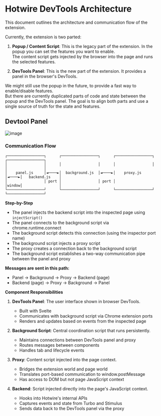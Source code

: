 # Hotwire DevTools Architecture

This document outlines the architecture and communication flow of the extension.

Currently, the extension is two parted:

1. **Popup / Content Script**:
   This is the legacy part of the extension. In the popup you can set the features you want to enable.  
   The content script gets injected by the browser into the page and runs the selected features.

2. **DevTools Panel**:
   This is the new part of the extension. It provides a panel in the browser's DevTools.

We might still use the popup in the future, to provide a fast way to enable/disable features.  
But there are currently duplicated parts of code and state between the popup and the DevTools panel.
The goal is to align both parts and use a single source of truth for the state and features.

## Devtool Panel

![image](https://github.com/user-attachments/assets/7cb63fb0-08ee-4854-9a3a-c68a8df5f910)

### Communication Flow

```
┌─────────────────┐      ┌─────────────────┐      ┌─────────────────┐      ┌─────────────────┐
│                 │      │                 │      │                 │      │                 │
│    panel.js     │◄────►│  background.js  │◄────►│    proxy.js     │◄────►│   backend.js    │
│                 │ port │                 │ port │                 │window│                 │
└─────────────────┘      └─────────────────┘      └─────────────────┘      └─────────────────┘
```

**Step-by-Step**

- The panel injects the backend script into the inspected page using `injectScript()`
- The panel connects to the background script via chrome.runtime.connect
- The background script detects this connection (using the inspector port name)
- The background script injects a proxy script
- The proxy creates a connection back to the background script
- The background script establishes a two-way communication pipe between the panel and proxy

**Messages are sent in this path:**

- Panel → Background → Proxy → Backend (page)
- Backend (page) → Proxy → Background → Panel

**Component Responsibilities**

1. **DevTools Panel**: The user interface shown in browser DevTools.

   - Built with Svelte
   - Communicates with background script via Chrome extension ports
   - Renders and updates based on events from the inspected page

2. **Background Script**: Central coordination script that runs persistently.

   - Maintains connections between DevTools panel and proxy
   - Routes messages between components
   - Handles tab and lifecycle events

3. **Proxy**: Content script injected into the page context.

   - Bridges the extension world and page world
   - Translates port-based communication to window.postMessage
   - Has access to DOM but not page JavaScript context

4. **Backend**: Script injected directly into the page's JavaScript context.
   - Hooks into Hotwire's internal APIs
   - Captures events and state from Turbo and Stimulus
   - Sends data back to the DevTools panel via the proxy
